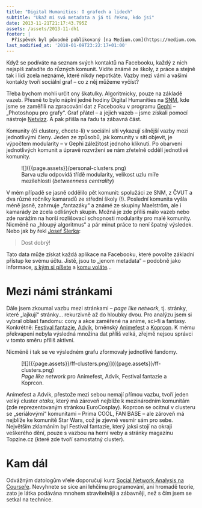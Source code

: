 ```yaml
---
title: "Digital Humanities: O grafech a lidech"
subtitle: "Ukaž mi svá metadata a já ti řeknu, kdo jsi"
date: 2013-11-21T21:17:43.795Z
assets: /assets/2013-11-dh1
footer: |
  Příspěvek byl původně publikovaný [na Medium.com](https://medium.com/@jnv/digital-humanities-o-grafech-a-lidech-e12094e3565).
last_modified_at: '2018-01-09T23:22:17+01:00'
---
```


Když se podíváte na seznam svých kontaktů na Facebooku, každý z nich nejspíš
zařadíte do různých komunit. Vidíte známé ze školy, z práce a stejně tak i lidi
zcela neznámé, které nikdy nepotkáte. Vazby mezi vámi a vašimi kontakty tvoří
sociální graf – co z něj můžeme vyčíst?

Třeba bychom mohli určit ony škatulky. Algoritmicky, pouze na základě vazeb. Přesně to bylo náplní jedné hodiny Digital Humanities na [SNM](http://novamedia.ff.cuni.cz/), kde jsme se zaměřili na zpracování dat z Facebooku v programu [Gephi](http://gephi.org/) – „Photoshopu pro grafy“. Graf přátel – a jejich vazeb – jsme získali pomocí nástroje [Netvizz](https://apps.facebook.com/netvizz/). A pak přišla na řadu ta zábavná část.

Komunity (či clustery, chcete-li) v sociální síti vykazují silnější vazby mezi jednotlivými členy. Jeden ze způsobů, jak komunity v síti objevit, je výpočtem modularity – v Gephi záležitost jednoho kliknutí. Po obarvení jednotlivých komunit a úpravě rozvržení se nám zřetelně oddělí jednotlivé komunity.

<figure>
![]({{page.assets}}/personal-clusters.png)
<figcaption>
Barva uzlu odpovídá třídě modularity, velikost uzlu míře mezilehlosti (<i lang="en">betweenness centrality</i>)
</figcaption>
</figure>

V mém případě se jasně oddělilo pět komunit: spolužáci ze SNM, z ČVUT a dva různé ročníky kamaradů ze střední školy (!). Poslední komunita vyšla méně jasně, zahrnuje „fantazáky“ a známé ze skupiny Maelström, ale i kamarády ze zcela odlišných skupin. Možná je zde příliš málo vazeb nebo zde narážím na horší rozlišovací schopnosti modularity pro malé komunity. Nicméně na „hloupý algoritmus“ a pár minut práce to není špatný výsledek. Nebo jak by řekl [Josef Šlerka](https://twitter.com/josefslerka):

> Dost dobrý!

Tato data může získat každá aplikace na Facebooku, které povolíte základní přístup ke svému účtu. Jistě, jsou to „jenom metadata“ – podobně jako informace, [s kým si píšete](http://www.forbes.com/sites/kashmirhill/2013/07/10/heres-a-tool-to-see-what-your-email-metadata-reveals-about-you/) a [komu voláte](http://www.youtube.com/watch?v=s7_XLYpL_Fk)…

# Mezi námi stránkami

Dále jsem zkoumal vazbu mezi stránkami – *page like network*, tj. stránky, které „lajkují“ stránky… rekurzivně až do hloubky dvou. Pro analýzu jsem si vybral oblast fandomu: cony a akce zaměřené na anime, sci-fi a fantasy. Konkrétně: [Festival fantazie](https://www.facebook.com/pages/Festival-fantazie/88945597842), [Advik](https://www.facebook.com/advik.cz), brněnský [Animefest](https://www.facebook.com/AnimefestCZ) a [Koprcon](https://www.facebook.com/koprcon). K mému překvapení nebyla výsledná množina dat příliš velká, zřejmě nejsou správci v tomto směru příliš aktivní.

Nicméně i tak se ve výsledném grafu zformovaly jednotlivé fandomy.

<figure>
[![]({{page.assets}}/ff-clusters.png)]({{page.assets}}/ff-clusters.png)
<figcaption>
<i lang="en">Page like network</i> pro Animefest, Advik, Festival fantazie a Koprcon.
</figcaption>
</figure>

Animefest a Advik, přestože mezi sebou nemají přímou vazbu, tvoří jeden velký cluster *otaku*, který má zároveň nejblíže k mezinárodním komunitám (zde reprezentovaným stránkou EuroCosplay). Koprcon se ocitnul v clusteru se „seriálovými“ komunitami – Prima COOL, FAN BASE – ale zároveň má nejblíže ke komunitě Star Wars, což je zjevně vesmír sám pro sebe. Největším zklamáním byl Festival fantazie, který jaksi stojí na okraji veškerého dění, pouze s vazbou na herní weby a stránky magazínu Topzine.cz (které zde tvoří samostatný cluster).

# Kam dál

Odvážným datologům vřele doporučuji kurz [Social Network Analysis na Courseře](https://www.coursera.org/course/sna). Nevyhnete se sice ani lehčímu
programování, ani hromadě teorie, zato je látka podávána mnohem stravitelněji a
zábavněji, než s čím jsem se setkal na technice.
